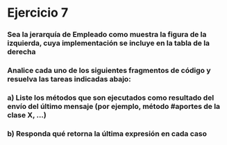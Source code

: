 

# Ejercicio 7

### Sea la jerarquía de Empleado como muestra la figura de la izquierda, cuya implementación se incluye en la tabla de la derecha 


### Analice cada uno de los siguientes fragmentos de código y resuelva las tareas indicadas abajo:


### a)  Liste los métodos que son ejecutados como resultado del envío del último mensaje (por ejemplo, método #aportes de la clase X, ...) 
### b)  Responda qué retorna la última expresión en cada caso  
